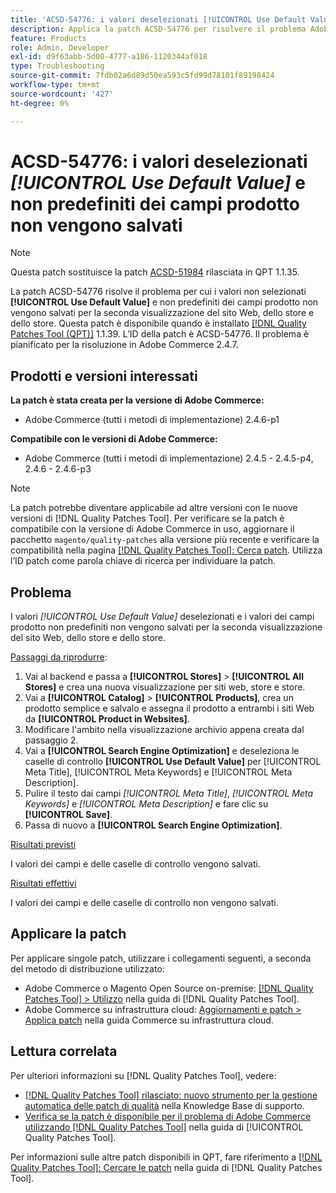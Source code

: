 ```yaml
---
title: 'ACSD-54776: i valori deselezionati [!UICONTROL Use Default Value] e non predefiniti dei campi prodotto non vengono salvati per la seconda visualizzazione sito Web, archivio e archivio'
description: Applica la patch ACSD-54776 per risolvere il problema Adobe Commerce, per cui i valori non selezionati [!UICONTROL Use Default Value] e non predefiniti del campo prodotto non vengono salvati per la seconda visualizzazione del sito Web, dello store e dello store.
feature: Products
role: Admin, Developer
exl-id: d9f63abb-5d00-4777-a186-1120344af018
type: Troubleshooting
source-git-commit: 7fdb02a6d89d50ea593c5fd99d78101f89198424
workflow-type: tm+mt
source-wordcount: '427'
ht-degree: 0%

---
```


# ACSD-54776: i valori deselezionati *[!UICONTROL Use Default Value]* e non predefiniti dei campi prodotto non vengono salvati

>[!NOTE]
>
>Questa patch sostituisce la patch [ACSD-51984](/help/tools/quality-patches-tool/patches-available-in-qpt/v1-1-35/acsd-51984-unchecked-used-default-value-and-non-default-product-field-values-are-not-saved.md) rilasciata in QPT 1.1.35.

La patch ACSD-54776 risolve il problema per cui i valori non selezionati **[!UICONTROL Use Default Value]** e non predefiniti dei campi prodotto non vengono salvati per la seconda visualizzazione del sito Web, dello store e dello store. Questa patch è disponibile quando è installato [[!DNL Quality Patches Tool (QPT)]](https://experienceleague.adobe.com/en/docs/commerce-operations/tools/quality-patches-tool/quality-patches-tool-to-self-serve-quality-patches) 1.1.39. L’ID della patch è ACSD-54776. Il problema è pianificato per la risoluzione in Adobe Commerce 2.4.7.

## Prodotti e versioni interessati

**La patch è stata creata per la versione di Adobe Commerce:**

* Adobe Commerce (tutti i metodi di implementazione) 2.4.6-p1

**Compatibile con le versioni di Adobe Commerce:**

* Adobe Commerce (tutti i metodi di implementazione) 2.4.5 - 2.4.5-p4, 2.4.6 - 2.4.6-p3

>[!NOTE]
>
>La patch potrebbe diventare applicabile ad altre versioni con le nuove versioni di [!DNL Quality Patches Tool]. Per verificare se la patch è compatibile con la versione di Adobe Commerce in uso, aggiornare il pacchetto `magento/quality-patches` alla versione più recente e verificare la compatibilità nella pagina [[!DNL Quality Patches Tool]: Cerca patch](https://experienceleague.adobe.com/tools/commerce-quality-patches/index.html). Utilizza l’ID patch come parola chiave di ricerca per individuare la patch.

## Problema

I valori *[!UICONTROL Use Default Value]* deselezionati e i valori dei campi prodotto non predefiniti non vengono salvati per la seconda visualizzazione del sito Web, dello store e dello store.

<u>Passaggi da riprodurre</u>:

1. Vai al backend e passa a **[!UICONTROL Stores]** > **[!UICONTROL All Stores]** e crea una nuova visualizzazione per siti web, store e store.
1. Vai a **[!UICONTROL Catalog]** > **[!UICONTROL Products]**, crea un prodotto semplice e salvalo e assegna il prodotto a entrambi i siti Web da **[!UICONTROL Product in Websites]**.
1. Modificare l&#39;ambito nella visualizzazione archivio appena creata dal passaggio 2.
1. Vai a **[!UICONTROL Search Engine Optimization]** e deseleziona le caselle di controllo **[!UICONTROL Use Default Value]** per [!UICONTROL Meta Title], [!UICONTROL Meta Keywords] e [!UICONTROL Meta Description].
1. Pulire il testo dai campi *[!UICONTROL Meta Title]*, *[!UICONTROL Meta Keywords]* e *[!UICONTROL Meta Description]* e fare clic su **[!UICONTROL Save]**.
1. Passa di nuovo a **[!UICONTROL Search Engine Optimization]**.

<u>Risultati previsti</u>

I valori dei campi e delle caselle di controllo vengono salvati.

<u>Risultati effettivi</u>

I valori dei campi e delle caselle di controllo non vengono salvati.

## Applicare la patch

Per applicare singole patch, utilizzare i collegamenti seguenti, a seconda del metodo di distribuzione utilizzato:

* Adobe Commerce o Magento Open Source on-premise: [[!DNL Quality Patches Tool] > Utilizzo](/help/tools/quality-patches-tool/usage.md) nella guida di [!DNL Quality Patches Tool].
* Adobe Commerce su infrastruttura cloud: [Aggiornamenti e patch > Applica patch](https://experienceleague.adobe.com/docs/commerce-cloud-service/user-guide/develop/upgrade/apply-patches.html) nella guida Commerce su infrastruttura cloud.

## Lettura correlata

Per ulteriori informazioni su [!DNL Quality Patches Tool], vedere:

* [[!DNL Quality Patches Tool] rilasciato: nuovo strumento per la gestione automatica delle patch di qualità](https://experienceleague.adobe.com/en/docs/commerce-operations/tools/quality-patches-tool/quality-patches-tool-to-self-serve-quality-patches) nella Knowledge Base di supporto.
* [Verifica se la patch è disponibile per il problema di Adobe Commerce utilizzando  [!DNL Quality Patches Tool]](/help/tools/quality-patches-tool/patches-available-in-qpt/check-patch-for-magento-issue-with-magento-quality-patches.md) nella guida di [!UICONTROL Quality Patches Tool].


Per informazioni sulle altre patch disponibili in QPT, fare riferimento a [[!DNL Quality Patches Tool]: Cercare le patch](<https://experienceleague.adobe.com/tools/commerce-quality-patches/index.html>) nella guida di [!DNL Quality Patches Tool].
